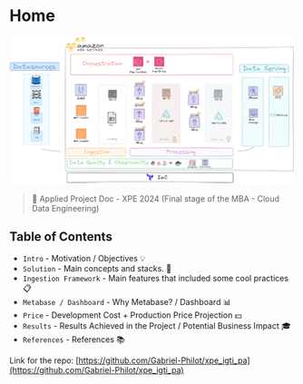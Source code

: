 # Home

<img src="./assets/images/arquiteture_draw.png" />

> 💾 Applied Project Doc - XPE 2024
(Final stage of the MBA - Cloud Data Engineering)

## Table of Contents

* `Intro` - Motivation / Objectives 💡
* `Solution` - Main concepts and stacks. 📐
* `Ingestion Framework` - Main features that included some cool practices 📋
* `Metabase / Dashboard` - Why Metabase? / Dashboard 📊
* `Price` - Development Cost + Production Price Projection 💵
* `Results` - Results Achieved in the Project / Potential Business Impact 🎓
* `References` - References 📚

Link for the repo: [https://github.com/Gabriel-Philot/xpe_igti_pa](https://github.com/Gabriel-Philot/xpe_igti_pa)